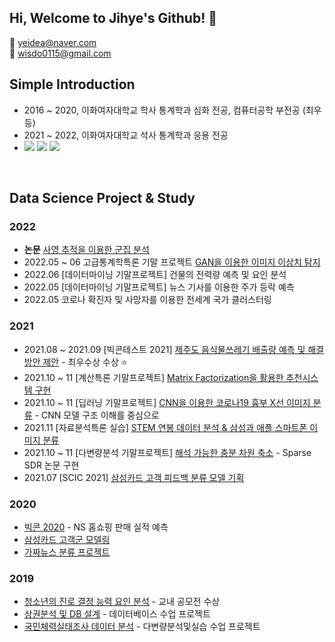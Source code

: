 ## Hi, Welcome to Jihye's Github! 👋
:e-mail: yeidea@naver.com <br>
:e-mail: wisdo0115@gmail.com

## Simple Introduction
- 2016 ~ 2020, 이화여자대학교 학사 통계학과 심화 전공, 컴퓨터공학 부전공 (최우등)
- 2021 ~ 2022, 이화여자대학교 석사 통계학과 응용 전공
- <img src="https://img.shields.io/badge/Python-green?style=flat&logo=Python&logoColor=3776AB"/></a> <img src="https://img.shields.io/badge/R-yellow?style=flat&logo=R&logoColor=#276DC3"/></a> <img src="https://img.shields.io/badge/MySQL-4479A1?style=flat&logo=MySQL&logoColor=white"/></a> 
<br>

## Data Science Project & Study
### 2022
- **논문** [사영 추적을 이용한 군집 분석](https://github.com/jihye0115/2022-Projection-Pursuit-for-Cluster-Tree)
- 2022.05 ~ 06 고급통계학특론 기말 프로젝트 [GAN을 이용한 이미지 이상치 탐지](https://github.com/jihye0115/2022-Anomaly-Detection-using-GAN)
- 2022.06 [데이터마이닝 기말프로젝트] 건물의 전력량 예측 및 요인 분석
- 2022.05 [데이터마이닝 기말프로젝트] 뉴스 기사를 이용한 주가 등락 예측
- 2022.05 코로나 확진자 및 사망자를 이용한 전세계 국가 클러스터링


### 2021
- 2021.08 ~ 2021.09 [빅콘테스트 2021] [제주도 음식물쓰레기 배출량 예측 및 해결 방안 제안](https://github.com/jihye0115/2021-Bigcontest2021-JejuFoodWaste) - 최우수상 수상 :star:
- 2021.10 ~ 11 [계산특론 기말프로젝트] [Matrix Factorization을 활용한 추천시스템 구현](https://github.com/jihye0115/2021-Recommendation-System-Project)
- 2021.10 ~ 11 [딥러닝 기말프로젝트] [CNN을 이용한 코로나19 흉부 X선 이미지 분류](https://github.com/jihye0115/2021-Covid-Image-Analysis-using-CNN) - CNN 모델 구조 이해를 중심으로 
- 2021.11 [자료분석특론 실습] [STEM 연봉 데이터 분석 & 삼성과 애플 스마트폰 이미지 분류](https://github.com/jihye0115/2021-Advanced-Data-Analysis-Final-Project)
- 2021.10 ~ 11 [다변량분석 기말프로젝트] [해석 가능한 충분 차원 축소](https://github.com/jihye0115/2021-Sparse-SDR-Project) - Sparse SDR 논문 구현
- 2021.07 [SCIC 2021] [삼성카드 고객 피드백 분류 모델 기획](https://github.com/jihye0115/2021-SCIC2021-NLP) 

### 2020
- [빅콘 2020](https://github.com/jihye0115/2020-Bigcontest2020-NSshop) - NS 홈쇼핑 판매 실적 예측
- [삼성카드 고객군 모델링](https://github.com/jihye0115/2020-SCDC2020)
- [가짜뉴스 분류 프로젝트](https://github.com/jihye0115/2020-Fakenews_Classification_project_with-ESAA)

### 2019
- [청소년의 진로 결정 능력 요인 분석](https://github.com/jihye0115/2019-Teen-Career-Decision) - 교내 공모전 수상
- [상권분석 및 DB 설계](https://github.com/jihye0115/2018-2019-course-project) - 데이터베이스 수업 프로젝트
- [국민체력실태조사 데이터 분석](https://github.com/jihye0115/2018-2019-course-project) - 다변량분석및실습 수업 프로젝트


<!--
**jihye0115/jihye0115** is a ✨ _special_ ✨ repository because its `README.md` (this file) appears on your GitHub profile.

Here are some ideas to get you started:

- 🔭 I’m currently working on ...
- 🌱 I’m currently learning ...
- 👯 I’m looking to collaborate on ...
- 🤔 I’m looking for help with ...
- 💬 Ask me about ...
- 📫 How to reach me: ...
- 😄 Pronouns: ...
- ⚡ Fun fact: ...
-->
